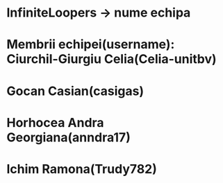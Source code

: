 # InfiniteLoopers -> nume echipa
# Membrii echipei(username): Ciurchil-Giurgiu Celia(Celia-unitbv)
#                            Gocan Casian(casigas)
#                            Horhocea Andra Georgiana(anndra17)
#                            Ichim Ramona(Trudy782)
